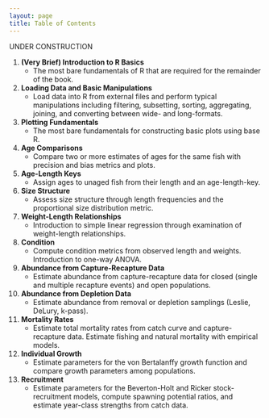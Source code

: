 ```yaml
---
layout: page
title: Table of Contents
---
```


UNDER CONSTRUCTION

1. **(Very Brief) Introduction to R Basics**
    * The most bare fundamentals of R that are required for the remainder of the book.
1. **Loading Data and Basic Manipulations**
    * Load data into R from external files and perform typical manipulations including filtering, subsetting, sorting, aggregating, joining, and converting between wide- and long-formats.
1. **Plotting Fundamentals**
    * The most bare fundamentals for constructing basic plots using base R.
1. **Age Comparisons**
    * Compare two or more estimates of ages for the same fish with precision and bias metrics and plots.
1. **Age-Length Keys**
    * Assign ages to unaged fish from their length and an age-length-key.
1. **Size Structure**
    * Assess size structure through length frequencies and the proportional size distribution metric.
1. **Weight-Length Relationships**
    * Introduction to simple linear regression through examination of weight-length relationships.
1. **Condition**
    * Compute condition metrics from observed length and weights.  Introduction to one-way ANOVA.
1. **Abundance from Capture-Recapture Data**
    * Estimate abundance from capture-recapture data for closed (single and multiple recapture events) and open populations.
1. **Abundance from Depletion Data**
    * Estimate abundance from removal or depletion samplings (Leslie, DeLury, k-pass).
1. **Mortality Rates**
    * Estimate total mortality rates from catch curve and capture-recapture data.  Estimate fishing and natural mortality with empirical models.
1. **Individual Growth**
    * Estimate parameters for the von Bertalanffy growth function and compare growth parameters among populations.
1. **Recruitment**
    * Estimate parameters for the Beverton-Holt and Ricker stock-recruitment models, compute spawning potential ratios, and estimate year-class strengths from catch data.

